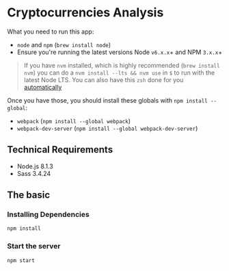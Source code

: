 # Cryptocurrencies Analysis

What you need to run this app:
* `node` and `npm` (`brew install node`)
* Ensure you're running the latest versions Node `v6.x.x`+ and NPM `3.x.x`+

> If you have `nvm` installed, which is highly recommended (`brew install nvm`) you can do a `nvm install --lts && nvm use` in `$` to run with the latest Node LTS. You can also have this `zsh` done for you [automatically](https://github.com/creationix/nvm#calling-nvm-use-automatically-in-a-directory-with-a-nvmrc-file)

Once you have those, you should install these globals with `npm install --global`:
* `webpack` (`npm install --global webpack`)
* `webpack-dev-server` (`npm install --global webpack-dev-server`)

## Technical Requirements ##

* Node.js 8.1.3
* Sass 3.4.24

## The basic

### Installing Dependencies
```bash
npm install
```

### Start the server
```bash
npm start
```

